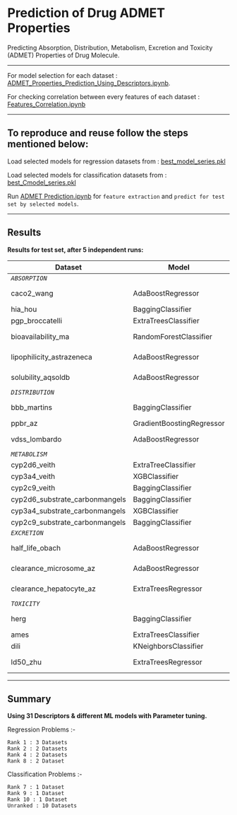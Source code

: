 # Prediction of Drug ADMET Properties
Predicting Absorption, Distribution, Metabolism, Excretion and Toxicity (ADMET) Properties of Drug Molecule.

---

For model selection for each dataset : [ADMET_Properties_Prediction_Using_Descriptors.ipynb](https://github.com/NilavoBoral/Therapeutics-Data-Commons/blob/main/ADMET_Properties_Prediction_Using_Descriptors.ipynb).

For checking correlation between every features of each dataset : [Features_Correlation.ipynb](https://github.com/NilavoBoral/Therapeutics-Data-Commons/blob/main/Features_Correlation.ipynb)

---

## To reproduce and reuse follow the steps mentioned below:

Load selected models for regression datasets from : [best_model_series.pkl](https://github.com/NilavoBoral/Therapeutics-Data-Commons/blob/main/best_model_series.pkl)

Load selected models for classification datasets from : [best_Cmodel_series.pkl](https://github.com/NilavoBoral/Therapeutics-Data-Commons/blob/main/best_Cmodel_series.pkl)

Run [ADMET Prediction.ipynb](https://github.com/NilavoBoral/Therapeutics-Data-Commons/blob/main/ADMET%20Prediction.ipynb) for `feature extraction` and `predict for test set by selected models`.

---
## Results
**Results for test set, after 5 independent runs:**

| **Dataset**                    | Model                     |Matric      | Performance   | Rank |
| ------------------------------ | ------------------------- |:----------:|:-------------:|:----:|
| *`ABSORPTION`*                                                                                 |
| caco2_wang                     | AdaBoostRegressor         | MAE ↓      | 0.321 ± 0.005 | 2    |
| hia_hou                        | BaggingClassifier         | AUROC ↑    | 0.818 ± 0.01  | 9    |
| pgp_broccatelli                | ExtraTreesClassifier      | AUROC ↑    | 0.818 ± 0.0   | -    |
| bioavailability_ma             | RandomForestClassifier    | AUROC ↑    | 0.523 ± 0.011 | -    |
| lipophilicity_astrazeneca      | AdaBoostRegressor         | MAE ↓      | 0.617 ± 0.003 | 8    |
| solubility_aqsoldb             | AdaBoostRegressor         | MAE ↓      | 0.828 ± 0.002 | 4    |
| *`DISTRIBUTION`*                                                                               |
| bbb_martins                    | BaggingClassifier         | AUROC ↑    | 0.811 ± 0.013 | 10   |
| ppbr_az                        | GradientBoostingRegressor | MAE ↓      | 9.185 ± 0.0   | 2    |
| vdss_lombardo                  | AdaBoostRegressor         | SPEARMAN ↑ | 0.627 ± 0.01  | 1    |
| *`METABOLISM`*                                                                                 |
| cyp2d6_veith                   | ExtraTreeClassifier       | AUPRC ↑    | 0.358 ± 0.0   | -    |
| cyp3a4_veith                   | XGBClassifier             | AUPRC ↑    | 0.654 ± 0.0   | -    |
| cyp2c9_veith                   | BaggingClassifier         | AUPRC ↑    | 0.556 ± 0.0   | -    |
| cyp2d6_substrate_carbonmangels | BaggingClassifier         | AUPRC ↑    | 0.605 ± 0.0   | -    |
| cyp3a4_substrate_carbonmangels | XGBClassifier             | AUROC ↑    | 0.556 ± 0.0   | 7    |
| cyp2c9_substrate_carbonmangels | BaggingClassifier         | AUPRC ↑    | 0.281 ± 0.0   | -    |
| *`EXCRETION`*                                                                                  |
| half_life_obach                | AdaBoostRegressor         | SPEARMAN ↑ | 0.438 ± 0.011 | 1    |
| clearance_microsome_az         | AdaBoostRegressor         | SPEARMAN ↑ | 0.518 ± 0.005 | 8    |
| clearance_hepatocyte_az        | ExtraTreesRegressor       | SPEARMAN ↑ | 0.44 ± 0.003  | 1    |
| *`TOXICITY`*                                                                                   |
| herg                           | BaggingClassifier         | AUROC ↑    | 0.715 ± 0.011 | -    |
| ames                           | ExtraTreesClassifier      | AUROC ↑    | 0.716 ± 0.0   | -    |
| dili                           | KNeighborsClassifier      | AUROC ↑    | 0.7 ± 0.0     | -    |
| ld50_zhu                       | ExtraTreesRegressor       | MAE ↓      | 0.636 ± 0.001 | 4    |

---
## Summary
**Using 31 Descriptors & different ML models with Parameter tuning.**

  Regression Problems :-
  
    Rank 1 : 3 Datasets
    Rank 2 : 2 Datasets
    Rank 4 : 2 Datasets
    Rank 8 : 2 Dataset

  Classification Problems :-
  
    Rank 7 : 1 Dataset
    Rank 9 : 1 Dataset
    Rank 10 : 1 Dataset
    Unranked : 10 Datasets
